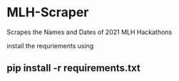 # MLH-Scraper
Scrapes the Names and Dates of 2021 MLH Hackathons

install the requriements using

## pip install -r requirements.txt 
